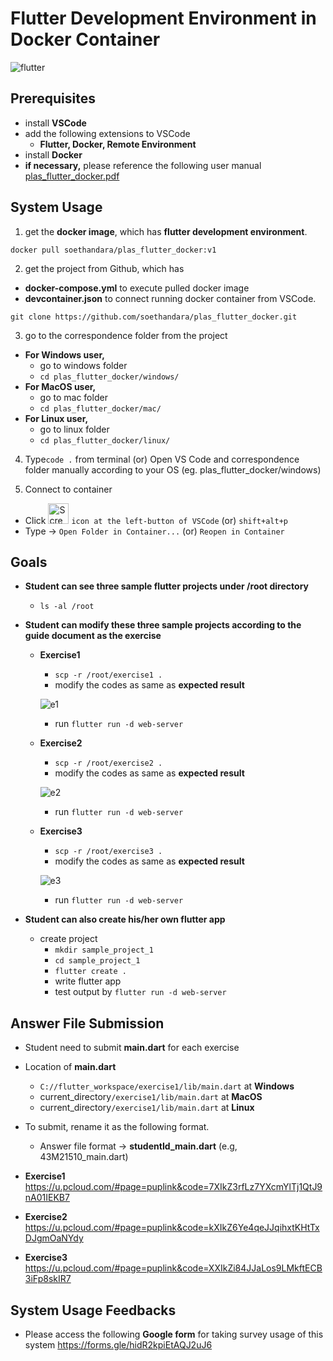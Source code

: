# Flutter Development Environment in Docker Container
![flutter](https://github.com/soethandara/plas_flutter_docker/assets/148550611/26af9f16-4306-47be-ac17-36ad895f4185)

## Prerequisites 
- install **VSCode**
- add the following extensions to VSCode
  - **Flutter, Docker, Remote Environment**
- install **Docker**
- **if necessary,** please reference the following user manual 
  [plas_flutter_docker.pdf](https://github.com/soethandara/plas_flutter_docker/files/13179599/plas_flutter_docker.pdf)
  
## System Usage
1. get the **docker image**, which has **flutter development environment**. 
```
docker pull soethandara/plas_flutter_docker:v1
```

2. get the project from Github, which has
- **docker-compose.yml** to execute pulled docker image
- **devcontainer.json** to connect running docker container from VSCode.
```
git clone https://github.com/soethandara/plas_flutter_docker.git
```

3. go to the correspondence folder from the project
- **For Windows user,**
  - go to windows folder
  - ```cd plas_flutter_docker/windows/```
- **For MacOS user,**
  - go to mac folder
  - ```cd plas_flutter_docker/mac/```
- **For Linux user,**
  - go to linux folder
  - ```cd plas_flutter_docker/linux/```

4. Type```code .``` from terminal (or) Open VS Code and correspondence folder manually according to your OS (eg. plas_flutter_docker/windows)

6. Connect to container
  - Click <img width="33" alt="Screenshot 2023-10-26 at 22 41 49" src="https://github.com/soethandara/plas_flutter_docker/assets/148550611/67707f4d-ba87-464d-abad-31421b524253">
 ```icon at the left-button of VSCode``` (or) ```shift+alt+p ```
  - Type -> ```Open Folder in Container...``` (or) ```Reopen in Container ```

## Goals
- **Student can see three sample flutter projects under /root directory**
  - ```ls -al /root```
- **Student can modify these three sample projects according to the guide document as the exercise**
  - **Exercise1**
    - ```scp -r /root/exercise1 .```
    - modify the codes as same as **expected result**
      
    ![e1](https://github.com/soethandara/plas_flutter_docker/assets/148550611/8b386cdb-117b-4625-acc3-4d66b535cc31)
    - run ```flutter run -d web-server```
  - **Exercise2**
    - ```scp -r /root/exercise2 .```
    - modify the codes as same as **expected result**
      
    ![e2](https://github.com/soethandara/plas_flutter_docker/assets/148550611/187ade6d-4e35-4c25-8ce2-d627cecc7e0b)
    - run ```flutter run -d web-server```
  - **Exercise3**
    - ```scp -r /root/exercise3 .```
    - modify the codes as same as **expected result**
   
    ![e3](https://github.com/soethandara/plas_flutter_docker/assets/148550611/b8c49586-7b81-4af9-ba8a-7720b879837f)
    - run ```flutter run -d web-server```
      
- **Student can also create his/her own flutter app**
  - create project
    - ```mkdir sample_project_1```
    - ```cd sample_project_1```
    - ```flutter create .```
    - write flutter app
    - test output by ```flutter run -d web-server```

## Answer File Submission
- Student need to submit **main.dart** for each exercise
- Location of **main.dart**
    - ```C://flutter_workspace/exercise1/lib/main.dart``` at **Windows**
    - current_directory```/exercise1/lib/main.dart``` at **MacOS**
    - current_directory```/exercise1/lib/main.dart``` at **Linux**
  
- To submit, rename it as the following format.
  - Answer file format -> **studentId_main.dart** (e.g, 43M21510_main.dart)
- **Exercise1**
    https://u.pcloud.com/#page=puplink&code=7XIkZ3rfLz7YXcmYlTj1QtJ9nA01IEKB7
- **Exercise2**
    https://u.pcloud.com/#page=puplink&code=kXIkZ6Ye4qeJJqihxtKHtTxDJgmOaNYdy
- **Exercise3**
    https://u.pcloud.com/#page=puplink&code=XXIkZi84JJaLos9LMkftECB3iFp8skIR7

## System Usage Feedbacks
- Please access the following **Google form** for taking survey usage of this system
  https://forms.gle/hidR2kpiEtAQJ2uJ6

